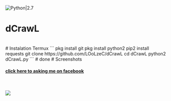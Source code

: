 
![Python|2.7](https://img.shields.io/badge/Python-2.7-brightgreen.svg)
# dCrawL
<br>
# Instalation Termux
```
pkg install git
pkg install python2
pip2 install requests
git clone https://github.com/LOoLzeC/dCrawL
cd dCrawL
python2 dCrawL.py
```
# done
# Screenshots
<h4><a href ="https://facebook.com/achmad.luthfi.hadi.3">click here to asking me on facebook</a></h4>
<br><br>
<img src ="https://github.com/LOoLzeC/dCrawL/blob/master/data/Screenshot_2019-02-11-05-02-13.png"/>
